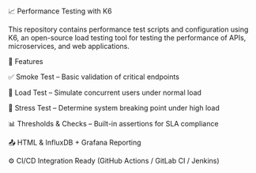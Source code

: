 📈 Performance Testing with K6

This repository contains performance test scripts and configuration using K6, an open-source load testing tool for testing the performance of APIs, microservices, and web applications.

🔧 Features

✅ Smoke Test – Basic validation of critical endpoints

🔄 Load Test – Simulate concurrent users under normal load

🚨 Stress Test – Determine system breaking point under high load

📊 Thresholds & Checks – Built-in assertions for SLA compliance

📤 HTML & InfluxDB + Grafana Reporting

⚙️ CI/CD Integration Ready (GitHub Actions / GitLab CI / Jenkins)
